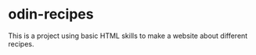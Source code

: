 # odin-recipes
This is a project using basic HTML skills to make a website about different recipes.
